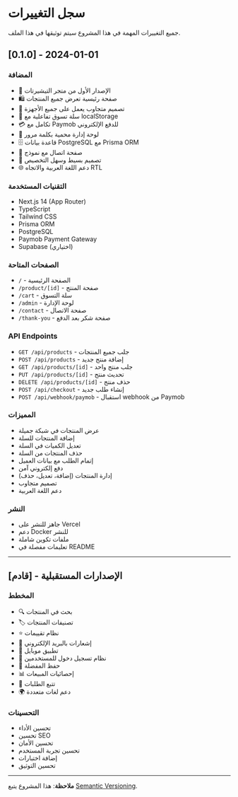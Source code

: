 # سجل التغييرات

جميع التغييرات المهمة في هذا المشروع سيتم توثيقها في هذا الملف.

## [0.1.0] - 2024-01-01

### المضافة
- 🎉 الإصدار الأول من متجر التيشيرتات
- 🛍️ صفحة رئيسية تعرض جميع المنتجات
- 📱 تصميم متجاوب يعمل على جميع الأجهزة
- 🛒 سلة تسوق تفاعلية مع localStorage
- 💳 تكامل مع Paymob للدفع الإلكتروني
- 🔐 لوحة إدارة محمية بكلمة مرور
- 🗄️ قاعدة بيانات PostgreSQL مع Prisma ORM
- 📝 صفحة اتصال مع نموذج
- 🎨 تصميم بسيط وسهل التخصيص
- 🌐 دعم اللغة العربية والاتجاه RTL

### التقنيات المستخدمة
- Next.js 14 (App Router)
- TypeScript
- Tailwind CSS
- Prisma ORM
- PostgreSQL
- Paymob Payment Gateway
- Supabase (اختياري)

### الصفحات المتاحة
- `/` - الصفحة الرئيسية
- `/product/[id]` - صفحة المنتج
- `/cart` - سلة التسوق
- `/admin` - لوحة الإدارة
- `/contact` - صفحة الاتصال
- `/thank-you` - صفحة شكر بعد الدفع

### API Endpoints
- `GET /api/products` - جلب جميع المنتجات
- `POST /api/products` - إضافة منتج جديد
- `GET /api/products/[id]` - جلب منتج واحد
- `PUT /api/products/[id]` - تحديث منتج
- `DELETE /api/products/[id]` - حذف منتج
- `POST /api/checkout` - إنشاء طلب جديد
- `POST /api/webhook/paymob` - استقبال webhook من Paymob

### المميزات
- عرض المنتجات في شبكة جميلة
- إضافة المنتجات للسلة
- تعديل الكميات في السلة
- حذف المنتجات من السلة
- إتمام الطلب مع بيانات العميل
- دفع إلكتروني آمن
- إدارة المنتجات (إضافة، تعديل، حذف)
- تصميم متجاوب
- دعم اللغة العربية

### النشر
- جاهز للنشر على Vercel
- دعم Docker للنشر
- ملفات تكوين شاملة
- تعليمات مفصلة في README

---

## [قادم] - الإصدارات المستقبلية

### المخطط
- 🔍 بحث في المنتجات
- 🏷️ تصنيفات المنتجات
- ⭐ نظام تقييمات
- 📧 إشعارات بالبريد الإلكتروني
- 📱 تطبيق موبايل
- 🔐 نظام تسجيل دخول للمستخدمين
- 💾 حفظ المفضلة
- 📊 إحصائيات المبيعات
- 🚚 تتبع الطلبات
- 🌍 دعم لغات متعددة

### التحسينات
- تحسين الأداء
- تحسين SEO
- تحسين الأمان
- تحسين تجربة المستخدم
- إضافة اختبارات
- تحسين التوثيق

---

**ملاحظة**: هذا المشروع يتبع [Semantic Versioning](https://semver.org/). 